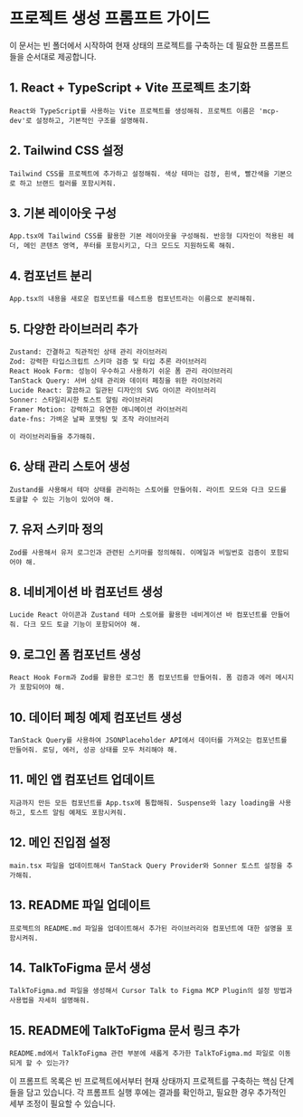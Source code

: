 # 프로젝트 생성 프롬프트 가이드

이 문서는 빈 폴더에서 시작하여 현재 상태의 프로젝트를 구축하는 데 필요한 프롬프트들을 순서대로 제공합니다.

## 1. React + TypeScript + Vite 프로젝트 초기화

```
React와 TypeScript를 사용하는 Vite 프로젝트를 생성해줘. 프로젝트 이름은 'mcp-dev'로 설정하고, 기본적인 구조를 설명해줘.
```

## 2. Tailwind CSS 설정

```
Tailwind CSS를 프로젝트에 추가하고 설정해줘. 색상 테마는 검정, 흰색, 빨간색을 기본으로 하고 브랜드 컬러를 포함시켜줘.
```

## 3. 기본 레이아웃 구성

```
App.tsx에 Tailwind CSS를 활용한 기본 레이아웃을 구성해줘. 반응형 디자인이 적용된 헤더, 메인 콘텐츠 영역, 푸터를 포함시키고, 다크 모드도 지원하도록 해줘.
```

## 4. 컴포넌트 분리

```
App.tsx의 내용을 새로운 컴포넌트를 테스트용 컴포넌트라는 이름으로 분리해줘.
```

## 5. 다양한 라이브러리 추가

```
Zustand: 간결하고 직관적인 상태 관리 라이브러리
Zod: 강력한 타입스크립트 스키마 검증 및 타입 추론 라이브러리
React Hook Form: 성능이 우수하고 사용하기 쉬운 폼 관리 라이브러리
TanStack Query: 서버 상태 관리와 데이터 페칭을 위한 라이브러리
Lucide React: 깔끔하고 일관된 디자인의 SVG 아이콘 라이브러리
Sonner: 스타일리시한 토스트 알림 라이브러리
Framer Motion: 강력하고 유연한 애니메이션 라이브러리
date-fns: 가벼운 날짜 포맷팅 및 조작 라이브러리

이 라이브러리들을 추가해줘.
```

## 6. 상태 관리 스토어 생성

```
Zustand를 사용해서 테마 상태를 관리하는 스토어를 만들어줘. 라이트 모드와 다크 모드를 토글할 수 있는 기능이 있어야 해.
```

## 7. 유저 스키마 정의

```
Zod를 사용해서 유저 로그인과 관련된 스키마를 정의해줘. 이메일과 비밀번호 검증이 포함되어야 해.
```

## 8. 네비게이션 바 컴포넌트 생성

```
Lucide React 아이콘과 Zustand 테마 스토어를 활용한 네비게이션 바 컴포넌트를 만들어줘. 다크 모드 토글 기능이 포함되어야 해.
```

## 9. 로그인 폼 컴포넌트 생성

```
React Hook Form과 Zod를 활용한 로그인 폼 컴포넌트를 만들어줘. 폼 검증과 에러 메시지가 포함되어야 해.
```

## 10. 데이터 페칭 예제 컴포넌트 생성

```
TanStack Query를 사용하여 JSONPlaceholder API에서 데이터를 가져오는 컴포넌트를 만들어줘. 로딩, 에러, 성공 상태를 모두 처리해야 해.
```

## 11. 메인 앱 컴포넌트 업데이트

```
지금까지 만든 모든 컴포넌트를 App.tsx에 통합해줘. Suspense와 lazy loading을 사용하고, 토스트 알림 예제도 포함시켜줘.
```

## 12. 메인 진입점 설정

```
main.tsx 파일을 업데이트해서 TanStack Query Provider와 Sonner 토스트 설정을 추가해줘.
```

## 13. README 파일 업데이트

```
프로젝트의 README.md 파일을 업데이트해서 추가된 라이브러리와 컴포넌트에 대한 설명을 포함시켜줘.
```

## 14. TalkToFigma 문서 생성

```
TalkToFigma.md 파일을 생성해서 Cursor Talk to Figma MCP Plugin의 설정 방법과 사용법을 자세히 설명해줘.
```

## 15. README에 TalkToFigma 문서 링크 추가

```
README.md에서 TalkToFigma 관련 부분에 새롭게 추가한 TalkToFigma.md 파일로 이동되게 할 수 있는가?
```

이 프롬프트 목록은 빈 프로젝트에서부터 현재 상태까지 프로젝트를 구축하는 핵심 단계들을 담고 있습니다. 각 프롬프트 실행 후에는 결과를 확인하고, 필요한 경우 추가적인 세부 조정이 필요할 수 있습니다.
